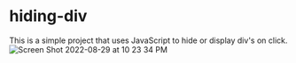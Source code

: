 # hiding-div
This is a simple project that uses JavaScript to hide or display div's on click. 
![Screen Shot 2022-08-29 at 10 23 34 PM](https://user-images.githubusercontent.com/67591327/187250995-7b247e01-bf0f-47d7-a374-65c314d15c70.png)
